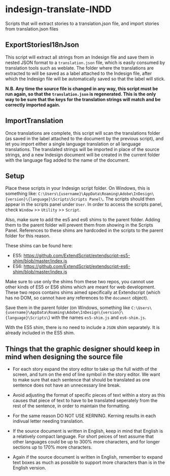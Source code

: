 # indesign-translate-INDD
Scripts that will extract stories to a translation.json file, and import stories from translation.json files

## ExportStoriesI18nJson
This script will extract all strings from an Indesign file and save them in nested JSON format to a `translation.json` file,
which is easily consumed by translation tools such as weblate.
The folder where the translations are extracted to will be saved as a label attached to the Indesign file,
after which the Indesign file will be automatically saved so that the label will stick.

**N.B. Any time the source file is changed in any way, this script must be run again, so that the `translation.json` is regenerated.
This is the only way to be sure that the keys for the translation strings will match and be correctly imported again.**

## ImportTranslation
Once translations are complete, this script will scan the translations folder (as saved in the label attached to the document by the previous script),
and let you import either a single language translation or all language translations.
The translated strings will be imported in place of the source strings,
and a new Indesign document will be created in the current folder with the language flag added to the name of the document.

## Setup
Place these scripts in your Indesign script folder.
On Windows, this is something like: `C:\Users\{username}\AppData\Roaming\Adobe\InDesign\{version}\{language}\Scripts\Scripts Panel\`.
The scripts should then appear in the scripts panel under `User`.
In order to access the scripts panel, check `Window` >> `Utility` >> `Script`.

Also, make sure to add the es5 and es6 shims to the parent folder.
Adding them to the parent folder will prevent them from showing in the Scripts Panel.
References to these shims are hardcoded in the scripts to the parent folder for this reason.

These shims can be found here:
* ES5: https://github.com/ExtendScript/extendscript-es5-shim/blob/master/index.js
* ES6: https://github.com/ExtendScript/extendscript-es6-shim/blob/master/index.js

Make sure to use only the shims from these two repos, you cannot use other kinds of ES5 or ES6 shims which are meant for web development.
These two repos contains shims aimed specifically at Extendscript (which has no DOM, so cannot have any references to the `document` object).

Save them in the parent folder (on Windows, something like `C:\Users\{username}\AppData\Roaming\Adobe\InDesign\{version}\{language}\Scripts\`)
with the names `es5-shim.js` and `es6-shim.js`.

With the ES5 shim, there is no need to include a `JSON` shim separately. It is already included in the ES5 shim.

## Things that the graphic designer should keep in mind when designing the source file
* For each story expand the story editor to take up the full width of the screen, and turn on the end of line symbol in the story editor. We want to make sure that each sentence that should be translated as one sentence does not have an unnecessary line break.
* Avoid adjusting the format of specific pieces of text within a story as this causes that piece of text to have to be translated seperately from the rest of the sentence, in order to maintain the formatting.
* For the same reason DO NOT USE KERNING. Kerning results in each indivual letter needing translation.

* If the source document is written in English, keep in mind that English is a relatively compact language. For short peices of text assume that other languages could be up to 300% more characters, and for longer sections up to 170% more characters.
* Again if the source document is written in English, remember to expand text boxes as much as possible to support more characters than is in the English version.
